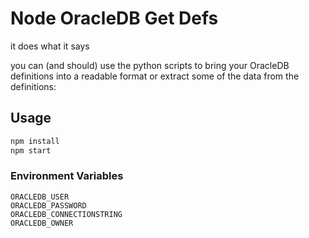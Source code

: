 # Node OracleDB Get Defs

it does what it says

you can (and should) use the python scripts to bring your OracleDB definitions into a readable format or extract some of the data from the definitions:

## Usage

```bash
npm install
npm start
```

### Environment Variables

```text
ORACLEDB_USER
ORACLEDB_PASSWORD
ORACLEDB_CONNECTIONSTRING
ORACLEDB_OWNER
```
